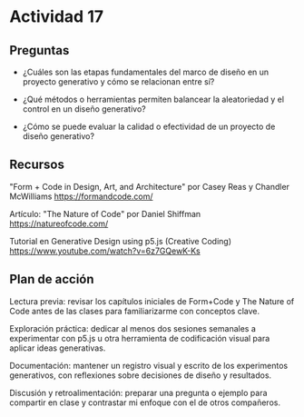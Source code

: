 # Actividad 17


## Preguntas
- ¿Cuáles son las etapas fundamentales del marco de diseño en un proyecto generativo y cómo se relacionan entre sí?

- ¿Qué métodos o herramientas permiten balancear la aleatoriedad y el control en un diseño generativo?

- ¿Cómo se puede evaluar la calidad o efectividad de un proyecto de diseño generativo?

## Recursos
"Form + Code in Design, Art, and Architecture" por Casey Reas y Chandler McWilliams
https://formandcode.com/

Artículo: "The Nature of Code" por Daniel Shiffman
 https://natureofcode.com/
 
Tutorial en Generative Design using p5.js (Creative Coding)
https://www.youtube.com/watch?v=6z7GQewK-Ks

## Plan de acción

Lectura previa: revisar los capítulos iniciales de Form+Code y The Nature of Code antes de las clases para familiarizarme con conceptos clave.

Exploración práctica: dedicar al menos dos sesiones semanales a experimentar con p5.js u otra herramienta de codificación visual para aplicar ideas generativas.

Documentación: mantener un registro visual y escrito de los experimentos generativos, con reflexiones sobre decisiones de diseño y resultados.

Discusión y retroalimentación: preparar una pregunta o ejemplo para compartir en clase y contrastar mi enfoque con el de otros compañeros.
